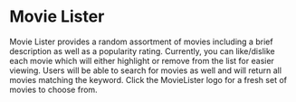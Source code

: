 # Movie Lister

Movie Lister provides a random assortment of movies including a brief description as well as a popularity rating. Currently, you can like/dislike each movie which will either highlight or remove from the list for easier viewing. Users will be able to search for movies as well and will return all movies matching the keyword. Click the MovieLister logo for a fresh set of movies to choose from.
